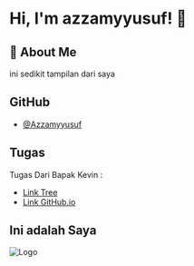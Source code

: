
# Hi, I'm azzamyyusuf! 👋


## 🚀 About Me


ini sedikit tampilan dari saya
## GitHub

- [@Azzamyyusuf](https://github.com/Azzamyyusuf)


## Tugas

Tugas Dari Bapak Kevin : 

- [Link Tree]([https://linktr.ee/zmnda])
- [Link GitHub.io]([https://azzamyyusuf.github.io/])

## Ini adalah Saya
![Logo](https://telegra.ph/file/a617a8a1699d1f04acf09.jpg)

